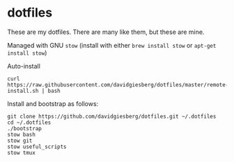 dotfiles
========

These are my dotfiles. There are many like them, but these are mine.

Managed with GNU `stow` (install with either `brew install stow` or `apt-get install stow`)

Auto-install

```
curl https://raw.githubusercontent.com/davidgiesberg/dotfiles/master/remote-install.sh | bash
```

Install and bootstrap as follows:

```
git clone https://github.com/davidgiesberg/dotfiles.git ~/.dotfiles
cd ~/.dotfiles
./bootstrap
stow bash
stow git
stow useful_scripts
stow tmux
```
